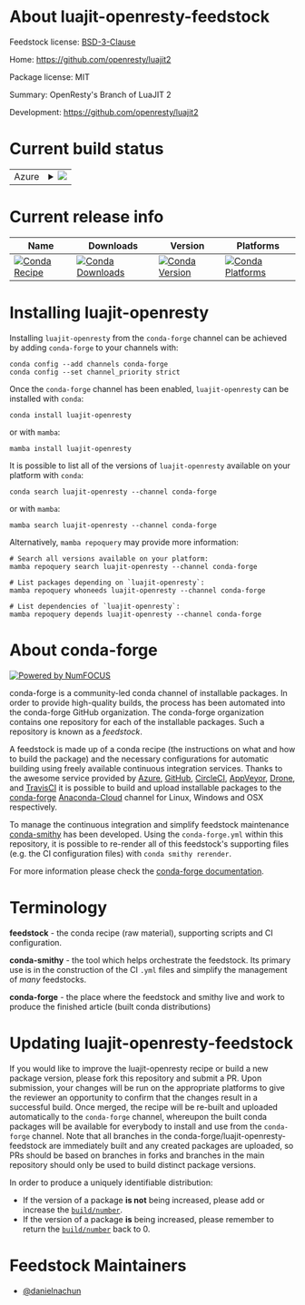 About luajit-openresty-feedstock
================================

Feedstock license: [BSD-3-Clause](https://github.com/conda-forge/luajit-openresty-feedstock/blob/main/LICENSE.txt)

Home: https://github.com/openresty/luajit2

Package license: MIT

Summary: OpenResty's Branch of LuaJIT 2

Development: https://github.com/openresty/luajit2

Current build status
====================


<table>
    
  <tr>
    <td>Azure</td>
    <td>
      <details>
        <summary>
          <a href="https://dev.azure.com/conda-forge/feedstock-builds/_build/latest?definitionId=19283&branchName=main">
            <img src="https://dev.azure.com/conda-forge/feedstock-builds/_apis/build/status/luajit-openresty-feedstock?branchName=main">
          </a>
        </summary>
        <table>
          <thead><tr><th>Variant</th><th>Status</th></tr></thead>
          <tbody><tr>
              <td>linux_64</td>
              <td>
                <a href="https://dev.azure.com/conda-forge/feedstock-builds/_build/latest?definitionId=19283&branchName=main">
                  <img src="https://dev.azure.com/conda-forge/feedstock-builds/_apis/build/status/luajit-openresty-feedstock?branchName=main&jobName=linux&configuration=linux%20linux_64_" alt="variant">
                </a>
              </td>
            </tr><tr>
              <td>linux_aarch64</td>
              <td>
                <a href="https://dev.azure.com/conda-forge/feedstock-builds/_build/latest?definitionId=19283&branchName=main">
                  <img src="https://dev.azure.com/conda-forge/feedstock-builds/_apis/build/status/luajit-openresty-feedstock?branchName=main&jobName=linux&configuration=linux%20linux_aarch64_" alt="variant">
                </a>
              </td>
            </tr><tr>
              <td>linux_ppc64le</td>
              <td>
                <a href="https://dev.azure.com/conda-forge/feedstock-builds/_build/latest?definitionId=19283&branchName=main">
                  <img src="https://dev.azure.com/conda-forge/feedstock-builds/_apis/build/status/luajit-openresty-feedstock?branchName=main&jobName=linux&configuration=linux%20linux_ppc64le_" alt="variant">
                </a>
              </td>
            </tr><tr>
              <td>osx_64</td>
              <td>
                <a href="https://dev.azure.com/conda-forge/feedstock-builds/_build/latest?definitionId=19283&branchName=main">
                  <img src="https://dev.azure.com/conda-forge/feedstock-builds/_apis/build/status/luajit-openresty-feedstock?branchName=main&jobName=osx&configuration=osx%20osx_64_" alt="variant">
                </a>
              </td>
            </tr><tr>
              <td>osx_arm64</td>
              <td>
                <a href="https://dev.azure.com/conda-forge/feedstock-builds/_build/latest?definitionId=19283&branchName=main">
                  <img src="https://dev.azure.com/conda-forge/feedstock-builds/_apis/build/status/luajit-openresty-feedstock?branchName=main&jobName=osx&configuration=osx%20osx_arm64_" alt="variant">
                </a>
              </td>
            </tr>
          </tbody>
        </table>
      </details>
    </td>
  </tr>
</table>

Current release info
====================

| Name | Downloads | Version | Platforms |
| --- | --- | --- | --- |
| [![Conda Recipe](https://img.shields.io/badge/recipe-luajit--openresty-green.svg)](https://anaconda.org/conda-forge/luajit-openresty) | [![Conda Downloads](https://img.shields.io/conda/dn/conda-forge/luajit-openresty.svg)](https://anaconda.org/conda-forge/luajit-openresty) | [![Conda Version](https://img.shields.io/conda/vn/conda-forge/luajit-openresty.svg)](https://anaconda.org/conda-forge/luajit-openresty) | [![Conda Platforms](https://img.shields.io/conda/pn/conda-forge/luajit-openresty.svg)](https://anaconda.org/conda-forge/luajit-openresty) |

Installing luajit-openresty
===========================

Installing `luajit-openresty` from the `conda-forge` channel can be achieved by adding `conda-forge` to your channels with:

```
conda config --add channels conda-forge
conda config --set channel_priority strict
```

Once the `conda-forge` channel has been enabled, `luajit-openresty` can be installed with `conda`:

```
conda install luajit-openresty
```

or with `mamba`:

```
mamba install luajit-openresty
```

It is possible to list all of the versions of `luajit-openresty` available on your platform with `conda`:

```
conda search luajit-openresty --channel conda-forge
```

or with `mamba`:

```
mamba search luajit-openresty --channel conda-forge
```

Alternatively, `mamba repoquery` may provide more information:

```
# Search all versions available on your platform:
mamba repoquery search luajit-openresty --channel conda-forge

# List packages depending on `luajit-openresty`:
mamba repoquery whoneeds luajit-openresty --channel conda-forge

# List dependencies of `luajit-openresty`:
mamba repoquery depends luajit-openresty --channel conda-forge
```


About conda-forge
=================

[![Powered by
NumFOCUS](https://img.shields.io/badge/powered%20by-NumFOCUS-orange.svg?style=flat&colorA=E1523D&colorB=007D8A)](https://numfocus.org)

conda-forge is a community-led conda channel of installable packages.
In order to provide high-quality builds, the process has been automated into the
conda-forge GitHub organization. The conda-forge organization contains one repository
for each of the installable packages. Such a repository is known as a *feedstock*.

A feedstock is made up of a conda recipe (the instructions on what and how to build
the package) and the necessary configurations for automatic building using freely
available continuous integration services. Thanks to the awesome service provided by
[Azure](https://azure.microsoft.com/en-us/services/devops/), [GitHub](https://github.com/),
[CircleCI](https://circleci.com/), [AppVeyor](https://www.appveyor.com/),
[Drone](https://cloud.drone.io/welcome), and [TravisCI](https://travis-ci.com/)
it is possible to build and upload installable packages to the
[conda-forge](https://anaconda.org/conda-forge) [Anaconda-Cloud](https://anaconda.org/)
channel for Linux, Windows and OSX respectively.

To manage the continuous integration and simplify feedstock maintenance
[conda-smithy](https://github.com/conda-forge/conda-smithy) has been developed.
Using the ``conda-forge.yml`` within this repository, it is possible to re-render all of
this feedstock's supporting files (e.g. the CI configuration files) with ``conda smithy rerender``.

For more information please check the [conda-forge documentation](https://conda-forge.org/docs/).

Terminology
===========

**feedstock** - the conda recipe (raw material), supporting scripts and CI configuration.

**conda-smithy** - the tool which helps orchestrate the feedstock.
                   Its primary use is in the construction of the CI ``.yml`` files
                   and simplify the management of *many* feedstocks.

**conda-forge** - the place where the feedstock and smithy live and work to
                  produce the finished article (built conda distributions)


Updating luajit-openresty-feedstock
===================================

If you would like to improve the luajit-openresty recipe or build a new
package version, please fork this repository and submit a PR. Upon submission,
your changes will be run on the appropriate platforms to give the reviewer an
opportunity to confirm that the changes result in a successful build. Once
merged, the recipe will be re-built and uploaded automatically to the
`conda-forge` channel, whereupon the built conda packages will be available for
everybody to install and use from the `conda-forge` channel.
Note that all branches in the conda-forge/luajit-openresty-feedstock are
immediately built and any created packages are uploaded, so PRs should be based
on branches in forks and branches in the main repository should only be used to
build distinct package versions.

In order to produce a uniquely identifiable distribution:
 * If the version of a package **is not** being increased, please add or increase
   the [``build/number``](https://docs.conda.io/projects/conda-build/en/latest/resources/define-metadata.html#build-number-and-string).
 * If the version of a package **is** being increased, please remember to return
   the [``build/number``](https://docs.conda.io/projects/conda-build/en/latest/resources/define-metadata.html#build-number-and-string)
   back to 0.

Feedstock Maintainers
=====================

* [@danielnachun](https://github.com/danielnachun/)

